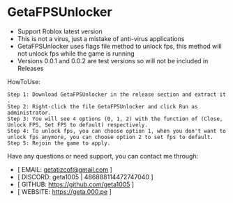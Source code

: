 # GetaFPSUnlocker
- Support Roblox latest version
- This is not a virus, just a mistake of anti-virus applications
- GetaFPSUnlocker uses flags file method to unlock fps, this method will not unlock fps while the game is running
- Versions 0.0.1 and 0.0.2 are test versions so will not be included in Releases

HowToUse:
```
Step 1: Download GetaFPSUnlocker in the release section and extract it .
Step 2: Right-click the file GetaFPSUnlocker and click Run as administrator.
Step 3: You will see 4 options (0, 1, 2) with the function of (Close, Unlock FPS, Set FPS to default) respectively.
Step 4: To unlock fps, you can choose option 1, when you don't want to unlock fps anymore, you can choose option 2 to set fps to default.
Step 5: Rejoin the game to apply.
```
Have any questions or need support, you can contact me through:

- [ EMAIL: getatizcof@gmail.com            ]
- [ DISCORD: geta1005 | 486888114472747040 ]
- [ GITHUB: https://github.com/geta1005    ]
- [ WEBSITE: https://geta.000.pe           ]
